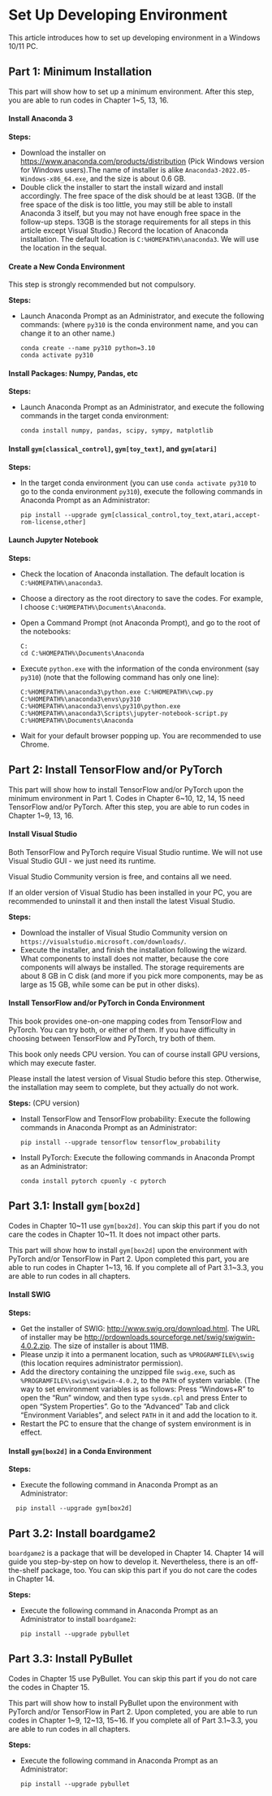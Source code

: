 # Set Up Developing Environment

This article introduces how to set up developing environment in a Windows 10/11 PC.

## Part 1: Minimum Installation

This part will show how to set up a minimum environment. After this step, you are able to run codes in Chapter 1~5, 13, 16.

#### Install Anaconda 3

**Steps:**

- Download the installer on https://www.anaconda.com/products/distribution (Pick Windows version for Windows users).The name of installer is alike `Anaconda3-2022.05-Windows-x86_64.exe`, and the size is about 0.6 GB.
- Double click the installer to start the install wizard and install accordingly. The free space of the disk should be at least 13GB. (If the free space of the disk is too little, you may still be able to install Anaconda 3 itself, but you may not have enough free space in the follow-up steps. 13GB is the storage requirements for all steps in this article except Visual Studio.) Record the location of Anaconda installation. The default location is `C:%HOMEPATH%\anaconda3`. We will use the location in the sequal.

#### Create a New Conda Environment

This step is strongly recommended but not compulsory.

**Steps:**

- Launch Anaconda Prompt as an Administrator, and execute the following commands: (where `py310` is the conda environment name, and you can change it to an other name.)
   ```
   conda create --name py310 python=3.10
   conda activate py310
   ```

#### Install Packages: Numpy, Pandas, etc

**Steps:**

- Launch Anaconda Prompt as an Administrator, and execute the following commands in the target conda environment:
   ```
   conda install numpy, pandas, scipy, sympy, matplotlib
   ```

#### Install `gym[classical_control]`, `gym[toy_text]`, and `gym[atari]`

**Steps:**

- In the target conda environment (you can use `conda activate py310` to go to the conda environment `py310`), execute the following commands in Anaconda Prompt as an Administrator:
  ```
  pip install --upgrade gym[classical_control,toy_text,atari,accept-rom-license,other]
  ```

#### Launch Jupyter Notebook

**Steps:**

- Check the location of Anaconda installation. The default location is `C:%HOMEPATH%\anaconda3`.
- Choose a directory as the root directory to save the codes. For example, I choose `C:%HOMEPATH%\Documents\Anaconda`.
- Open a Command Prompt (not Anaconda Prompt), and go to the root of the notebooks:
   ```
   C:
   cd C:%HOMEPATH%\Documents\Anaconda
   ```
- Execute `python.exe` with the information of the conda environment (say `py310`) (note that the following command has only one line):
   ```
   C:%HOMEPATH%\anaconda3\python.exe C:%HOMEPATH%\cwp.py C:%HOMEPATH%\anaconda3\envs\py310 C:%HOMEPATH%\anaconda3\envs\py310\python.exe C:%HOMEPATH%\anaconda3\Scripts\jupyter-notebook-script.py C:%HOMEPATH%\Documents\Anaconda
   ```

- Wait for your default browser popping up. You are recommended to use Chrome.

## Part 2: Install TensorFlow and/or PyTorch

This part will show how to install TensorFlow and/or PyTorch upon the minimum environment in Part 1. Codes in Chapter 6~10, 12, 14, 15 need TensorFlow and/or PyTorch. After this step, you are able to run codes in Chapter 1~9, 13, 16.

#### Install Visual Studio

Both TensorFlow and PyTorch require Visual Studio runtime. We will not use Visual Studio GUI - we just need its runtime.

Visual Studio Community version is free, and contains all we need.

If an older version of Visual Studio has been installed in your PC, you are recommended to uninstall it and then install the latest Visual Studio.

**Steps:**

- Download the installer of Visual Studio Community version on `https://visualstudio.microsoft.com/downloads/`.
- Execute the installer, and finish the installation following the wizard. What components to install does not matter, because the core components will always be installed. The storage requirements are about 8 GB in C disk (and more if you pick more components, may be as large as 15 GB, while some can be put in other disks).

#### Install TensorFlow and/or PyTorch in Conda Environment

This book provides one-on-one mapping codes from TensorFlow and PyTorch. You can try both, or either of them. If you have difficulty in choosing between TensorFlow and PyTorch, try both of them.

This book only needs CPU version. You can of course install GPU versions, which may execute faster.

Please install the latest version of Visual Studio before this step. Otherwise, the installation may seem to complete, but they actually do not work.

**Steps:** (CPU version)

- Install TensorFlow and TensorFlow probability: Execute the following commands in Anaconda Prompt as an Administrator:
   
   ```
   pip install --upgrade tensorflow tensorflow_probability
   ```
   
- Install PyTorch: Execute the following commands in Anaconda Prompt as an Administrator:
   ```
   conda install pytorch cpuonly -c pytorch
   ```

## Part 3.1: Install `gym[box2d]`

Codes in Chapter 10~11 use `gym[box2d]`. You can skip this part if you do not care the codes in Chapter 10~11. It does not impact other parts.

This part will show how to install `gym[box2d]` upon the environment with PyTorch and/or TensorFlow in Part 2. Upon completed this part, you are able to run codes in Chapter 1~13, 16. If you complete all of Part 3.1~3.3, you are able to run codes in all chapters.

#### Install SWIG

**Steps:**

- Get the installer of SWIG: http://www.swig.org/download.html. The URL of installer may be
  http://prdownloads.sourceforge.net/swig/swigwin-4.0.2.zip. The size of installer is about 11MB.
- Please unzip it into a permanent location, such as `%PROGRAMFILE%\swig` (this location requires administrator permission).
- Add the directory containing the unzipped file `swig.exe`, such as `%PROGRAMFILE%\swig\swigwin-4.0.2`, to the `PATH` of system variable. (The way to set environment variables is as follows: Press “Windows+R” to open the “Run” window, and then type `sysdm.cpl` and press Enter to open “System Properties”. Go to the “Advanced” Tab and click “Environment Variables”, and select `PATH` in it and add the location to it.
- Restart the PC to ensure that the change of system environment is in effect.

#### Install `gym[box2d]` in a Conda Environment

**Steps:**

- Execute the following command in Anaconda Prompt as an Administrator:
```
  pip install --upgrade gym[box2d]
```

## Part 3.2: Install boardgame2

`boardgame2` is a package that will be developed in Chapter 14. Chapter 14 will guide you step-by-step on how to develop it. Nevertheless, there is an off-the-shelf package, too. You can skip this part if you do not care the codes in Chapter 14.

**Steps:**

- Execute the following command in Anaconda Prompt as an Administrator to install `boardgame2`:
  ```
  pip install --upgrade pybullet
  ```

## Part 3.3: Install PyBullet

Codes in Chapter 15 use PyBullet. You can skip this part if you do not care the codes in Chapter 15.

This part will show how to install PyBullet upon the environment with PyTorch and/or TensorFlow in Part 2. Upon completed, you are able to run codes in Chapter 1~9, 12~13, 15~16. If you complete all of Part 3.1~3.3, you are able to run codes in all chapters.

**Steps:**

- Execute the following command in Anaconda Prompt as an Administrator:
  ```
  pip install --upgrade pybullet
  ```
